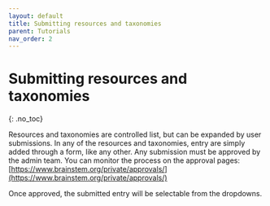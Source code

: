 ```yaml
---
layout: default
title: Submitting resources and taxonomies
parent: Tutorials
nav_order: 2
---
```

# Submitting resources and taxonomies
{: .no_toc}

Resources and taxonomies are controlled list, but can be expanded by user submissions. In any of the resources and taxonomies, entry are simply added through a form, like any other.   Any submission must be approved by the admin team. You can monitor the process on the approval pages: [https://www.brainstem.org/private/approvals/](https://www.brainstem.org/private/approvals/)

Once approved, the submitted entry will be selectable from the dropdowns.
